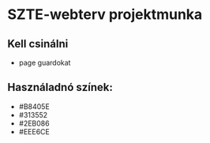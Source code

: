 # SZTE-webterv projektmunka

## Kell csinálni
- page guardokat
## Használadnó színek:

- #B8405E
- #313552
- #2EB086
- #EEE6CE
